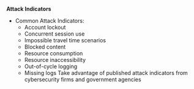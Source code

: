 **Attack Indicators**
- Common Attack Indicators:
	- Account lockout
	- Concurrent session use
	- Impossible travel time scenarios
	- Blocked content
	- Resource consumption
	- Resource inaccessibility
	- Out-of-cycle logging
	- Missing logs
Take advantage of published attack indicators from cybersecurity firms and government agencies